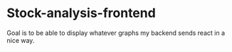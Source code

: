 # Stock-analysis-frontend
Goal is to be able to display whatever graphs my backend sends react in a nice way.
